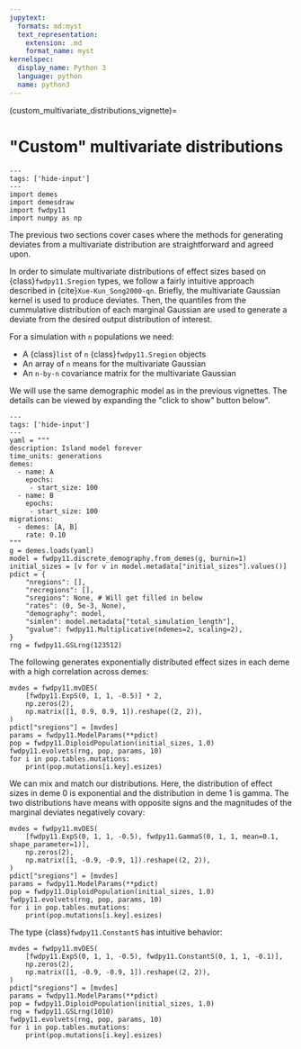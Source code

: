 ```yaml
---
jupytext:
  formats: md:myst
  text_representation:
    extension: .md
    format_name: myst
kernelspec:
  display_name: Python 3
  language: python
  name: python3
---
```


(custom_multivariate_distributions_vignette)=

# "Custom" multivariate distributions

```{code-cell} python
---
tags: ['hide-input']
---
import demes
import demesdraw
import fwdpy11
import numpy as np
```

The previous two sections cover cases where the methods for generating
deviates from a multivariate distribution are straightforward and agreed
upon.

In order to simulate multivariate distributions of effect sizes based on
{class}`fwdpy11.Sregion` types, we follow a fairly intuitive approach
described in {cite}`Xue-Kun_Song2000-qn`.  Briefly, the multivariate Gaussian kernel is
used to produce deviates.  Then, the quantiles from the cummulative distribution
of each marginal Gaussian are used to generate a deviate from the desired output distribution of interest.

For a simulation with `n` populations we need:

* A {class}`list` of `n` {class}`fwdpy11.Sregion` objects
* An array of `n` means for the multivariate Gaussian
* An `n-by-n` covariance matrix for the multivariate
  Gaussian

We will use the same demographic model as in the previous vignettes.
The details can be viewed by expanding the "click to show" button below".

```{code-cell}python
---
tags: ['hide-input']
---
yaml = """
description: Island model forever
time_units: generations
demes:
  - name: A
    epochs:
     - start_size: 100
  - name: B
    epochs:
     - start_size: 100
migrations:
  - demes: [A, B]
    rate: 0.10
"""
g = demes.loads(yaml)
model = fwdpy11.discrete_demography.from_demes(g, burnin=1)
initial_sizes = [v for v in model.metadata["initial_sizes"].values()]
pdict = {
    "nregions": [],
    "recregions": [],
    "sregions": None, # Will get filled in below
    "rates": (0, 5e-3, None),
    "demography": model,
    "simlen": model.metadata["total_simulation_length"],
    "gvalue": fwdpy11.Multiplicative(ndemes=2, scaling=2),
}
rng = fwdpy11.GSLrng(123512)
```

The following generates exponentially distributed effect sizes in each deme
with a high correlation across demes:

```{code-cell} python
mvdes = fwdpy11.mvDES(
    [fwdpy11.ExpS(0, 1, 1, -0.5)] * 2,
    np.zeros(2),
    np.matrix([1, 0.9, 0.9, 1]).reshape((2, 2)),
)
pdict["sregions"] = [mvdes]
params = fwdpy11.ModelParams(**pdict)
pop = fwdpy11.DiploidPopulation(initial_sizes, 1.0)
fwdpy11.evolvets(rng, pop, params, 10)
for i in pop.tables.mutations:
    print(pop.mutations[i.key].esizes)
```

We can mix and match our distributions.  Here, the distribution of effect
sizes in deme 0 is exponential and the distribution in deme 1 is gamma.  The
two distributions have means with opposite signs and the magnitudes of the
marginal deviates negatively covary:

```{code-cell} python
mvdes = fwdpy11.mvDES(
    [fwdpy11.ExpS(0, 1, 1, -0.5), fwdpy11.GammaS(0, 1, 1, mean=0.1, shape_parameter=1)],
    np.zeros(2),
    np.matrix([1, -0.9, -0.9, 1]).reshape((2, 2)),
)
pdict["sregions"] = [mvdes]
params = fwdpy11.ModelParams(**pdict)
pop = fwdpy11.DiploidPopulation(initial_sizes, 1.0)
fwdpy11.evolvets(rng, pop, params, 10)
for i in pop.tables.mutations:
    print(pop.mutations[i.key].esizes)
```

The type {class}`fwdpy11.ConstantS` has intuitive behavior:

```{code-cell} python
mvdes = fwdpy11.mvDES(
    [fwdpy11.ExpS(0, 1, 1, -0.5), fwdpy11.ConstantS(0, 1, 1, -0.1)],
    np.zeros(2),
    np.matrix([1, -0.9, -0.9, 1]).reshape((2, 2)),
)
pdict["sregions"] = [mvdes]
params = fwdpy11.ModelParams(**pdict)
pop = fwdpy11.DiploidPopulation(initial_sizes, 1.0)
rng = fwdpy11.GSLrng(1010)
fwdpy11.evolvets(rng, pop, params, 10)
for i in pop.tables.mutations:
    print(pop.mutations[i.key].esizes)
```
